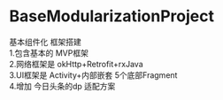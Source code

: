 # BaseModularizationProject

基本组件化 框架搭建   
1.包含基本的  MVP框架   
2.网络框架是 okHttp+Retrofit+rxJava   
3.UI框架是  Activity+内部嵌套 5个底部Fragment   
4.增加 今日头条的dp 适配方案